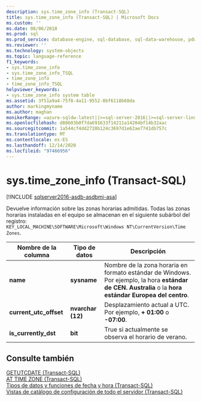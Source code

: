 ```yaml
---
description: sys.time_zone_info (Transact-SQL)
title: sys.time_zone_info (Transact-SQL) | Microsoft Docs
ms.custom: ''
ms.date: 08/06/2018
ms.prod: sql
ms.prod_service: database-engine, sql-database, sql-data-warehouse, pdw
ms.reviewer: ''
ms.technology: system-objects
ms.topic: language-reference
f1_keywords:
- sys.time_zone_info
- sys.time_zone_info_TSQL
- time_zone_info
- time_zone_info_TSQL
helpviewer_keywords:
- sys.time_zone_info system table
ms.assetid: 3f51a9a4-75f8-4a11-9552-8bf6118b68da
author: markingmyname
ms.author: maghan
monikerRange: =azure-sqldw-latest||>=sql-server-2016||>=sql-server-linux-2017||=azuresqldb-mi-current
ms.openlocfilehash: d88603b0f7da691633f14211a14204bf14b32aac
ms.sourcegitcommit: 1a544cf4dd2720b124c3697d1e62ae7741db757c
ms.translationtype: MT
ms.contentlocale: es-ES
ms.lasthandoff: 12/14/2020
ms.locfileid: "97466956"
---
```

# <a name="systime_zone_info-transact-sql"></a>sys.time_zone_info (Transact-SQL)
[!INCLUDE [sqlserver2016-asdb-asdbmi-asa](../../includes/applies-to-version/sqlserver2016-asdb-asdbmi-asa.md)]

  Devuelve información sobre las zonas horarias admitidas. Todas las zonas horarias instaladas en el equipo se almacenan en el siguiente subárbol del registro:  
`KEY_LOCAL_MACHINE\SOFTWARE\Microsoft\Windows NT\CurrentVersion\Time Zones`.  
  
|Nombre de la columna|Tipo de datos|Descripción|  
|-----------------|---------------|-----------------|  
|**name**|**sysname**|Nombre de la zona horaria en formato estándar de Windows. Por ejemplo, la hora **estándar de CEN. Australia** o la **hora estándar Europea del centro**.|  
|**current_utc_offset**|**nvarchar (12)**|Desplazamiento actual a UTC. Por ejemplo, **+ 01:00** o **-07:00**.|  
|**is_currently_dst**|**bit**|True si actualmente se observa el horario de verano.|  
  
## <a name="see-also"></a>Consulte también  
 [GETUTCDATE &#40;Transact-SQL&#41;](../../t-sql/functions/getutcdate-transact-sql.md)   
 [AT TIME ZONE &#40;Transact-SQL&#41;](../../t-sql/queries/at-time-zone-transact-sql.md)   
 [Tipos de datos y funciones de fecha y hora &#40;Transact-SQL&#41;](../../t-sql/functions/date-and-time-data-types-and-functions-transact-sql.md)   
 [Vistas de catálogo de configuración de todo el servidor &#40;Transact-SQL&#41;](../../relational-databases/system-catalog-views/server-wide-configuration-catalog-views-transact-sql.md)  
